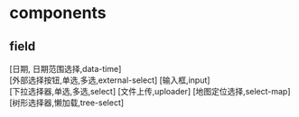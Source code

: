 # components
## field 
 [日期, 日期范围选择,data-time]  
 [外部选择按钮,单选,多选,external-select]
 [输入框,input]   
 [下拉选择器,单选,多选,select] 
 [文件上传,uploader]
 [地图定位选择,select-map] 
 [树形选择器,懒加载,tree-select]
# 
